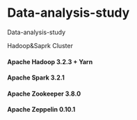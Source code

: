 # Data-analysis-study
Data-analysis-study


Hadoop&Saprk Cluster

#### Apache Hadoop 3.2.3 + Yarn
#### Apache Spark 3.2.1
#### Apache Zookeeper 3.8.0
#### Apache Zeppelin 0.10.1
